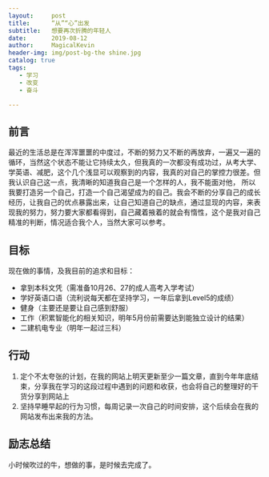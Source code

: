 ```yaml
---
layout:     post
title:      “从”“心”出发
subtitle:   想要再次折腾的年轻人
date:       2019-08-12
author:     MagicalKevin
header-img: img/post-bg-the shine.jpg
catalog: true
tags:
   - 学习
   - 改变
   - 奋斗

---
```




## 前言
最近的生活总是在浑浑噩噩的中度过，不断的努力又不断的再放弃，一遍又一遍的循环，当然这个状态不能让它持续太久，但我真的一次都没有成功过，从考大学、学英语、减肥，这个几个浅显可以观察到的内容，我真的对自己的掌控力很差。但我认识自己这一点，我清晰的知道我自己是一个怎样的人，我不能面对他， 所以我要打造另一个自己，打造一个自己渴望成为的自己。我会不断的分享自己的成长经历，让我自己的优点暴露出来，让自己知道自己的缺点，通过显现的内容，来表现我的努力，努力要大家都看得到，自己藏着掖着的就会有惰性，这个是我对自己精准的判断，情况适合我个人，当然大家可以参考。

## 目标

现在做的事情，及我目前的追求和目标：

- 拿到本科文凭（需准备10月26、27的成人高考入学考试）
- 学好英语口语（流利说每天都在坚持学习，一年后拿到Level5的成绩）
- 健身（主要还是要让自己感到舒服）
- 工作（积累智能化的相关知识，明年5月份前需要达到能独立设计的结果）
- 二建机电专业（明年一起过三科）

## 行动

1. 定个不太夸张的计划，在我的网站上明天更新至少一篇文章，直到今年年底结束，分享我在学习的这段过程中遇到的问题和收获，也会将自己的整理好的干货分享到网站上
2. 坚持早睡早起的行为习惯，每周记录一次自己的时间安排，这个后续会在我的网站发布出来我的方法。

## 励志总结

小时候吹过的牛，想做的事，是时候去完成了。